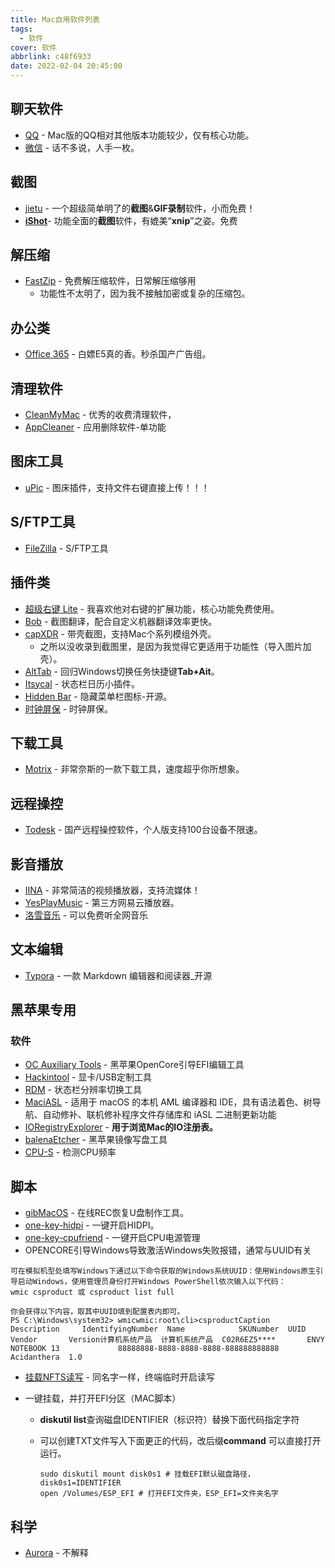 ```yaml
---
title: Mac自用软件列表
tags:
  - 软件
cover: 软件
abbrlink: c48f6933
date: 2022-02-04 20:45:00
---
```


## 聊天软件

- [QQ](https://im.qq.com/macqq/index.shtml) - Mac版的QQ相对其他版本功能较少，仅有核心功能。
- [微信](https://mac.weixin.qq.com/) - 话不多说，人手一枚。

## 截图

- [jietu](https://jietu.qq.com/) - 一个超级简单明了的**截图**&**GIF录制**软件，小而免费！
- [**iShot**](https://www.better365.cn/ishot.html)- 功能全面的**截图**软件，有媲美“**xnip**”之姿。免费

## 解压缩

- [FastZip](https://www.better365.cn/fastzip.html) - 免费解压缩软件，日常解压缩够用
  - 功能性不太明了，因为我不接触加密或复杂的压缩包。

## 办公类

- [Office 365](https://www.office.com/) - 白嫖E5真的香。秒杀国产广告组。

## 清理软件

- [CleanMyMac](https://xn--vzy.xn--0etw7u.icu/E5/MacOS/%E8%BD%AF%E4%BB%B6/CleanMyMac/) - 优秀的收费清理软件，
- [AppCleaner](http://freemacsoft.net/appcleaner/) - 应用删除软件-单功能

## 图床工具

- [uPic](https://github.com/gee1k/uPic) - 图床插件，支持文件右键直接上传！！！

## S/FTP工具

- [FileZilla](https://filezilla-project.org/) - S/FTP工具

## 插件类

- [超级右键 Lite](https://www.better365.cn/irightmouse.html) - 我喜欢他对右键的扩展功能，核心功能免费使用。
- [Bob](https://github.com/ripperhe/Bob) - 截图翻译，配合自定义机器翻译效率更快。
- [capXDR](https://gitee.com/lihaoyun/capXDR-plugins/blob/master/thumbs/download.md) - 带壳截图，支持Mac个系列模组外壳。
  - 之所以没收录到截图里，是因为我觉得它更适用于功能性（导入图片加壳）。
- [AltTab](https://github.com/lwouis/alt-tab-macos) - 回归Windows切换任务快捷键**Tab+Ait**。
- [Itsycal](https://www.mowglii.com/) - 状态栏日历小插件。
- [Hidden Bar](https://github.com/dwarvesf/hidden) - 隐藏菜单栏图标-开源。
- [时钟屏保](https://fliqlo.com/) - 时钟屏保。

## 下载工具

- [Motrix](https://motrix.app/about) - 非常奈斯的一款下载工具，速度超乎你所想象。

## 远程操控

- [Todesk](www.todesk.com) - 国产远程操控软件，个人版支持100台设备不限速。

## 影音播放

- [IINA](https://github.com/iina/iina) - 非常简洁的视频播放器，支持流媒体！
- [YesPlayMusic](https://github.com/qier222/YesPlayMusic) - 第三方网易云播放器。
- [洛雪音乐](https://github.com/lyswhut/lx-music-desktop/releases) - 可以免费听全网音乐

## 文本编辑

- [Typora](https://typora.com.cn) - 一款 Markdown 编辑器和阅读器_开源

## **黑苹果**专用

### 软件

- [OC Auxiliary Tools](https://github.com/ic005k/QtOpenCoreConfig/releases) - 黑苹果OpenCore引导EFI编辑工具
- [Hackintool](https://github.com/headkaze/Hackintool/releases) - 显卡/USB定制工具
- [RDM]() - 状态栏分辨率切换工具
- [MaciASL](https://github.com/acidanthera/MaciASL)  - 适用于 macOS 的本机 AML 编译器和 IDE，具有语法着色、树导航、自动修补、联机修补程序文件存储库和 iASL 二进制更新功能
- [IORegistryExplorer](https://mac.softpedia.com/get/System-Utilities/IORegistryExplorer.shtml)  - **用于浏览Mac的IO注册表。**
- [balenaEtcher](https://balenaetcher.softonic.pl/) - 黑苹果镜像写盘工具
- [CPU-S](https://github.com/yuan228410/CPU-S) - 检测CPU频率

## 脚本

- [gibMacOS](https://github.com/corpnewt/gibMacOS) - 在线REC恢复U盘制作工具。
- [one-key-hidpi](https://github.com/xzhih/one-key-hidpi) - 一键开启HIDPI。
- [one-key-cpufriend](https://github.com/stevezhengshiqi/one-key-cpufriend) - 一键开启CPU电源管理
- OPENCORE引导Windows导致激活Windows失败报错，通常与UUID有关

```
可在模拟机型处填写Windows下通过以下命令获取的Windows系统UUID：使用Windows原生引导启动Windows，使用管理员身份打开Windows PowerShell依次输入以下代码：
wmic csproduct 或 csproduct list full

你会获得以下内容，取其中UUID填到配置表内即可。
PS C:\Windows\system32> wmicwmic:root\cli>csproductCaption         Description     IdentifyingNumber  Name            SKUNumber  UUID                                  Vendor       Version计算机系统产品  计算机系统产品  C02R6EZ5****       ENVY NOTEBOOK 13             88888888-8888-8888-8888-888888888888  Acidanthera  1.0
```

- [挂载NFTS读写](https://xn--vzy.xn--0etw7u.icu/A3/MacOS/%E8%84%9A%E6%9C%AC/%E6%8C%82%E8%BD%BDnfts%E5%88%86%E5%8C%BA%E8%AF%BB%E5%86%99/%E6%8C%82%E8%BD%BDnfts%E5%88%86%E5%8C%BA%E8%AF%BB%E5%86%99.zip) - 同名字一样，终端临时开启读写

- 一键挂载，并打开EFI分区（MAC脚本）

  - **diskutil list**查询磁盘IDENTIFIER（标识符）替换下面代码指定字符

  - 可以创建TXT文件写入下面更正的代码，改后缀**command** 可以直接打开运行。

    ```
    sudo diskutil mount disk0s1 # 挂载EFI默认磁盘路径，disk0s1=IDENTIFIER
    open /Volumes/ESP_EFI # 打开EFI文件夹，ESP_EFI=文件夹名字
    ```

## 科学

- [Aurora](https://www.jiayouyashanghai.com/) - 不解释